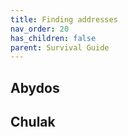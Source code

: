 ```yaml
---
title: Finding addresses
nav_order: 20
has_children: false
parent: Survival Guide
---
```


## Abydos

## Chulak